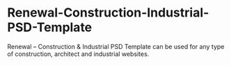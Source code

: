 # Renewal-Construction-Industrial-PSD-Template
Renewal – Construction &amp; Industrial PSD Template can be used for any type of construction, architect and industrial websites.
